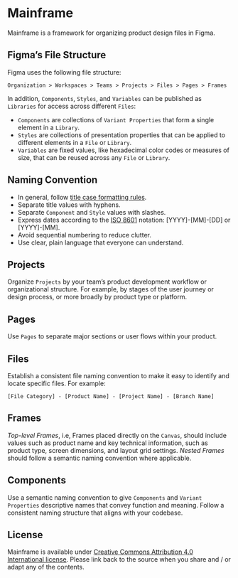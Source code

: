 # Mainframe

Mainframe is a framework for organizing product design files in Figma. 

## Figma’s File Structure

Figma uses the following file structure:

```
Organization > Workspaces > Teams > Projects > Files > Pages > Frames
```

In addition, `Components`, `Styles`, and `Variables` can be published as `Libraries` for access across different `Files`:

* `Components` are collections of `Variant Properties` that form a single element in a `Library`.
* `Styles` are collections of presentation properties that can be applied to different elements in a `File` or `Library`.
* `Variables` are fixed values, like hexadecimal color codes or measures of size, that can be reused across any `File` or `Library`.

## Naming Convention

* In general, follow [title case formatting rules](https://en.wikipedia.org/wiki/Title_case).
* Separate title values with hyphens.
* Separate `Component` and `Style` values with slashes.
* Express dates according to the [ISO 8601](https://www.iso.org/iso-8601-date-and-time-format.html) notation: [YYYY]-[MM]-[DD] or [YYYY]-[MM].
* Avoid sequential numbering to reduce clutter.
* Use clear, plain language that everyone can understand.

## Projects

Organize `Projects` by your team’s product development workflow or organizational structure. For example, by stages of the user journey or design process, or more broadly by product type or platform.

## Pages

Use `Pages` to separate major sections or user flows within your product. 

## Files

Establish a consistent file naming convention to make it easy to identify and locate specific files. For example:

```
[File Category] - [Product Name] - [Project Name] - [Branch Name]
```

## Frames

_Top-level Frames_, i.e, Frames placed directly on the `Canvas`, should include values such as product name and key technical information, such as product type, screen dimensions, and layout grid settings. _Nested Frames_ should follow a semantic naming convention where applicable.

## Components

Use a semantic naming convention to give `Components` and `Variant Properties` descriptive names that convey function and meaning. Follow a consistent naming structure that aligns with your codebase.

## License

Mainframe is available under [Creative Commons Attribution 4.0 International license](https://creativecommons.org/licenses/by/4.0/). Please link back to the source when you share and / or adapt any of the contents.
